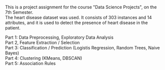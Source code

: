 This is a project assignment for the course "Data Science Projects", on the 7th Semester. <br />
The heart disease dataset was used. It consists of 303 instances and 14 attributes, and it is used to detect the presence of heart disease in the patient. 

Part 1: Data Preprocessing, Exploratory Data Analysis <br />
Part 2, Feature Extraction / Selection <br />
Part 3: Classification / Prediction (Logistis Regression, Random Trees, Naive Bayes) <br />
Part 4: Clustering (KMeans, DBSCAN) <br />
Part 5: Association Rules

